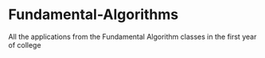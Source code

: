 # Fundamental-Algorithms
All the applications from the Fundamental Algorithm classes in the first year of college
